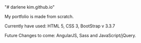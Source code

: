 "# darlene kim.github.io" 

My portfolio is made from scratch. 

Currently have used: HTML 5, CSS 3, BootStrap v 3.3.7

Future Changes to come: AngularJS, Sass and JavaScript/jQuery. 
